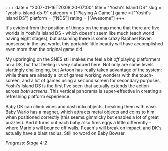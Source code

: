 +++
date = "2007-01-16T20:08:20-07:00"
title = "Yoshi's Island DS"
slug = "yoshis-island-ds-9"
category = ["Playing A Game"]
game = ["Yoshi's Island DS"]
platform = ["NDS"]
rating = ["Awesome"]
+++

It's evident from the position of things on the map menu that there are five worlds in Yoshi's Island DS - which doesn't seem like much (each world having eight stages), but assuming there is some crazy Raphael Raven nonsense in the last world, this portable little beauty will have accomplished even more than the original game did.

My upbringing on the SNES still makes me feel a bit <i>off</i> playing platformers on a DS, but that feeling is very subdued here.  Not only are some levels startingly challenging, but Artoon has really taken advantage of the system: while there are already a lot of games working wonders with the touch-screen, and a lot of games using a second screen for secondary purposes, Yoshi's Island DS is the first I've seen that actually extends the action across <i>both screens</i>.  This vertical panorama is super-effective in creating a refreshing platform experience.

Baby DK can climb vines and dash into objects, breaking them with ease.  Baby Wario has a magnet, which attracts metal objects and coins to him when positioned correctly (this seems gimmicky but enables a lot of great puzzles).  And it turns out each baby also fires eggs a little differently - where Mario's will bounce off walls, Peach's will break on impact, and DK's actually have a blast radius.  Still no word on Baby Bowser.

<i>Progress: Stage 4-2</i>